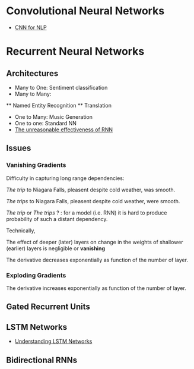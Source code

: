 # Convolutional Neural Networks

* [CNN for NLP](http://www.wildml.com/2015/11/understanding-convolutional-neural-networks-for-nlp)

# Recurrent Neural Networks
## Architectures
* Many to One: Sentiment classification
* Many to Many: 

** Named Entity Recognition
** Translation

* One to Many: Music Generation
* One to one: Standard NN
* [The unreasonable effectiveness of RNN](http://karpathy.github.io/2015/05/21/rnn-effectiveness/)

## Issues
### Vanishing Gradients
Difficulty in capturing long range dependencies:

*The trip* to Niagara Falls, pleasent despite cold weather, was smooth.

*The trips* to Niagara Falls, pleasent despite cold weather, were smooth.

*The trip* or *The trips* ? : for a model (i.e. RNN) it is hard to produce probability of such a distant dependency. 
 

Technically, 

The effect of deeper (later) layers on change in the weights of shallower (earlier) layers is negligible or **vanishing**

The derivative decreases exponentially as function of the number of layer.

### Exploding Gradients
The derivative increases exponentially as function of the number of layer.

## Gated Recurrent Units

## LSTM Networks

* [Understanding LSTM Networks](http://colah.github.io/posts/2015-08-Understanding-LSTMs/)

## Bidirectional RNNs


